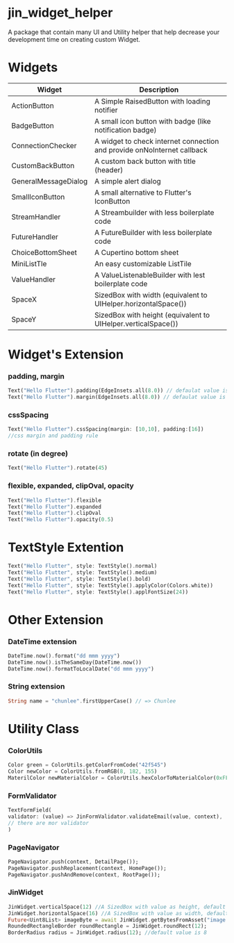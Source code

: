 # jin_widget_helper

A package that contain many UI and Utility helper that help decrease your development time on creating custom Widget.

# Widgets

| Widget               | Description                                                             |
| -------------------- | ----------------------------------------------------------------------- |
| ActionButton         | A Simple RaisedButton with loading notifier                             |
| BadgeButton          | A small icon button with badge (like notification badge)                |
| ConnectionChecker    | A widget to check internet connection and provide onNoInternet callback |
| CustomBackButton     | A custom back button with title (header)                                |
| GeneralMessageDialog | A simple alert dialog                                                   |
| SmallIconButton      | A small alternative to Flutter's IconButton                             |
| StreamHandler        | A Streambuilder with less boilerplate code                              |
| FutureHandler        | A FutureBuilder with less boilerplate code                              |
| ChoiceBottomSheet    | A Cupertino bottom sheet                                                |
| MiniListTle          | An easy customizable ListTile                                           |
| ValueHandler         | A ValueListenableBuilder with lest boilerplate code                     |
| SpaceX               | SizedBox with width (equivalent to UIHelper.horizontalSpace())          |
| SpaceY               | SizedBox with height (equivalent to UIHelper.verticalSpace())           |

# Widget's Extension

### padding, margin

```dart
Text("Hello Flutter").padding(EdgeInsets.all(8.0)) // defaulat value is EdgeInsets.all(8.0)
Text("Hello Flutter").margin(EdgeInsets.all(8.0)) // defaulat value is EdgeInsets.all(8.0)
```

### cssSpacing

```dart
Text("Hello Flutter").cssSpacing(margin: [10,10], padding:[16])
//css margin and padding rule
```

### rotate (in degree)

```dart
Text("Hello Flutter").rotate(45)
```

### flexible, expanded, clipOval, opacity

```dart
Text("Hello Flutter").flexible
Text("Hello Flutter").expanded
Text("Hello Flutter").clipOval
Text("Hello Flutter").opacity(0.5)
```

# TextStyle Extention

```dart
Text("Hello Flutter", style: TextStyle().normal)
Text("Hello Flutter", style: TextStyle().medium)
Text("Hello Flutter", style: TextStyle().bold)
Text("Hello Flutter", style: TextStyle().applyColor(Colors.white))
Text("Hello Flutter", style: TextStyle().applFontSize(24))
```

# Other Extension

### DateTime extension

```dart
DateTime.now().format("dd mmm yyyy")
DateTime.now().isTheSameDay(DateTime.now())
DateTime.now().formatToLocalDate("dd mmm yyyy")
```

### String extension

```dart
String name = "chunlee".firstUpperCase() // => Chunlee
```

# Utility Class

### ColorUtils

```dart
Color green = ColorUtils.getColorFromCode("42f545")
Color newColor = ColorUtils.fromRGB(8, 182, 155)
MaterilColor newMaterialColor = ColorUtils.hexColorToMaterialColor(0xFF869CF4)
```

### FormValidator

```dart
TextFormField(
validator: (value) => JinFormValidator.validateEmail(value, context),
// there are mor validator
)
```

### PageNavigator

```dart
PageNavigator.push(context, DetailPage());
PageNavigator.pushReplacement(context, HomePage());
PageNavigator.pushAndRemove(context, RootPage());
```

### JinWidget

```dart
JinWidget.verticalSpace(12) //A SizedBox with value as height, default value is 8
JinWidget.horizontalSpace(16) //A SizedBox with value as width, default value is 8
Future<Uint8List> imageByte = await JinWidget.getBytesFromAsset("image asset path", 200); //200 is imagewidth
RoundedRectangleBorder roundRectangle = JinWidget.roundRect(12);
BorderRadius radius = JinWidget.radius(12); //default value is 8
```
